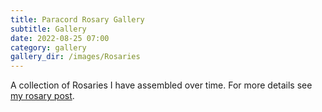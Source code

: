 ```yaml
---
title: Paracord Rosary Gallery
subtitle: Gallery
date: 2022-08-25 07:00
category: gallery
gallery_dir: /images/Rosaries
---
```


A collection of Rosaries I have assembled over time. For more details see [my rosary post](/pages/rosary.html).

<div class="bg-override-rosary"></div>
